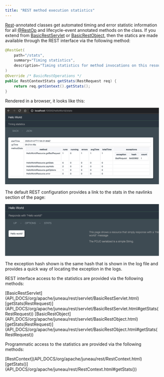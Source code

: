 ```yaml
---
title: "REST method execution statistics"
---
```


[Rest](API_DOCS/org/apache/juneau/rest/annotation/Rest.html)-annotated classes get automated timing and error
statistic information for all [@RestOp](API_DOCS/org/apache/juneau/rest/annotation/RestOp.html) and lifecycle-event annotated methods on the class.
If you extend from [BasicRestServlet](API_DOCS/org/apache/juneau/rest/servlet/BasicRestServlet.html) or [BasicRestObject](API_DOCS/org/apache/juneau/rest/servlet/BasicRestObject.html), then the statics are made available through the REST interface via the following method:

```java
@RestGet(
    path="/stats",
    summary="Timing statistics",
    description="Timing statistics for method invocations on this resource."
)
@Override /* BasicRestOperations */
public RestContextStats getStats(RestRequest req) {
    return req.getContext().getStats();
}
```

Rendered in a browser, it looks like this:

![Execution Statistics in Browser](/img/doc-files/jrs.ExecutionStatistics.1.png)

The default REST configuration provides a link to the stats in the navlinks section of the page:

![Navigation Links to Stats](/img/doc-files/jrs.ExecutionStatistics.2.png)

The exception hash shown is the same hash that is shown in the log file and provides a quick way of locating the
exception in the logs.

REST interface access to the statistics are provided via the following methods:

<tree>
<node-0><java-abstract-class>[BasicRestServlet](API_DOCS/org/apache/juneau/rest/servlet/BasicRestServlet.html)</java-abstract-class></node-0>
<node-1><java-method>[getStats(RestRequest)](API_DOCS/org/apache/juneau/rest/servlet/BasicRestServlet.html#getStats(RestRequest))</java-method></node-1>
<node-0><java-abstract-class>[BasicRestObject](API_DOCS/org/apache/juneau/rest/servlet/BasicRestObject.html)</java-abstract-class></node-0>
<node-1><java-method>[getStats(RestRequest)](API_DOCS/org/apache/juneau/rest/servlet/BasicRestObject.html#getStats(RestRequest))</java-method></node-1>
</tree>

Programmatic access to the statistics are provided via the following methods:

<tree>
<node-0><java-class>[RestContext](API_DOCS/org/apache/juneau/rest/RestContext.html)</java-class></node-0>
<node-1><java-method>[getStats()](API_DOCS/org/apache/juneau/rest/RestContext.html#getStats())</java-method></node-1>
</tree>